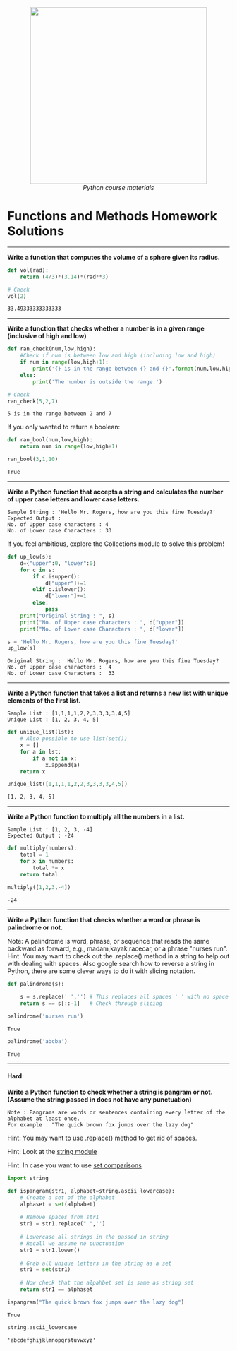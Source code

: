 <center>
    <img src='https://intecbrussel.be/img/logo3.png' width='400px' height='auto'/>
    <br/>
    <em>Python course materials</em>
</center>

# Functions and Methods Homework Solutions
____
**Write a function that computes the volume of a sphere given its radius.**


```python
def vol(rad):
    return (4/3)*(3.14)*(rad**3)
```


```python
# Check
vol(2)
```




    33.49333333333333



___
**Write a function that checks whether a number is in a given range (inclusive of high and low)**


```python
def ran_check(num,low,high):
    #Check if num is between low and high (including low and high)
    if num in range(low,high+1):
        print('{} is in the range between {} and {}'.format(num,low,high))
    else:
        print('The number is outside the range.')
```


```python
# Check
ran_check(5,2,7)
```

    5 is in the range between 2 and 7
    

If you only wanted to return a boolean:


```python
def ran_bool(num,low,high):
    return num in range(low,high+1)
```


```python
ran_bool(3,1,10)
```




    True



____
**Write a Python function that accepts a string and calculates the number of upper case letters and lower case letters.**

    Sample String : 'Hello Mr. Rogers, how are you this fine Tuesday?'
    Expected Output : 
    No. of Upper case characters : 4
    No. of Lower case Characters : 33

If you feel ambitious, explore the Collections module to solve this problem!


```python
def up_low(s):
    d={"upper":0, "lower":0}
    for c in s:
        if c.isupper():
            d["upper"]+=1
        elif c.islower():
            d["lower"]+=1
        else:
            pass
    print("Original String : ", s)
    print("No. of Upper case characters : ", d["upper"])
    print("No. of Lower case Characters : ", d["lower"])
```


```python
s = 'Hello Mr. Rogers, how are you this fine Tuesday?'
up_low(s)
```

    Original String :  Hello Mr. Rogers, how are you this fine Tuesday?
    No. of Upper case characters :  4
    No. of Lower case Characters :  33
    

____
**Write a Python function that takes a list and returns a new list with unique elements of the first list.**

    Sample List : [1,1,1,1,2,2,3,3,3,3,4,5]
    Unique List : [1, 2, 3, 4, 5]


```python
def unique_list(lst):
    # Also possible to use list(set())
    x = []
    for a in lst:
        if a not in x:
            x.append(a)
    return x
```


```python
unique_list([1,1,1,1,2,2,3,3,3,3,4,5])
```




    [1, 2, 3, 4, 5]



____
**Write a Python function to multiply all the numbers in a list.**

    Sample List : [1, 2, 3, -4]
    Expected Output : -24


```python
def multiply(numbers):
    total = 1
    for x in numbers:
        total *= x
    return total
```


```python
multiply([1,2,3,-4])
```




    -24



____
**Write a Python function that checks whether a word or phrase is palindrome or not.**

Note: A palindrome is word, phrase, or sequence that reads the same backward as forward, e.g., madam,kayak,racecar, or a phrase "nurses run". Hint: You may want to check out the .replace() method in a string to help out with dealing with spaces. Also google search how to reverse a string in Python, there are some clever ways to do it with slicing notation.


```python
def palindrome(s):
    
    s = s.replace(' ','') # This replaces all spaces ' ' with no space ''. (Fixes issues with strings that have spaces)
    return s == s[::-1]   # Check through slicing
```


```python
palindrome('nurses run')
```




    True




```python
palindrome('abcba')
```




    True



____
#### Hard:

**Write a Python function to check whether a string is pangram or not. (Assume the string passed in does not have any punctuation)**

    Note : Pangrams are words or sentences containing every letter of the alphabet at least once.
    For example : "The quick brown fox jumps over the lazy dog"

Hint: You may want to use .replace() method to get rid of spaces.

Hint: Look at the [string module](https://stackoverflow.com/questions/16060899/alphabet-range-in-python)

Hint: In case you want to use [set comparisons](https://medium.com/better-programming/a-visual-guide-to-set-comparisons-in-python-6ab7edb9ec41)


```python
import string

def ispangram(str1, alphabet=string.ascii_lowercase): 
    # Create a set of the alphabet
    alphaset = set(alphabet)  
    
    # Remove spaces from str1
    str1 = str1.replace(" ",'')
    
    # Lowercase all strings in the passed in string
    # Recall we assume no punctuation 
    str1 = str1.lower()
    
    # Grab all unique letters in the string as a set
    str1 = set(str1)
    
    # Now check that the alpahbet set is same as string set
    return str1 == alphaset
```


```python
ispangram("The quick brown fox jumps over the lazy dog")
```




    True




```python
string.ascii_lowercase
```




    'abcdefghijklmnopqrstuvwxyz'



